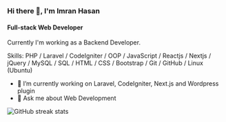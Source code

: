 <!--
### Hi there 👋



**Imran-Hsn/Imran-Hsn** is a ✨ _special_ ✨ repository because its `README.md` (this file) appears on your GitHub profile.

Here are some ideas to get you started:

- 🔭 I’m currently working on Laravel
- 🌱 I’m currently learning New technologies
- 👯 I’m looking to collaborate on GitHub

- 🤔 I’m looking for help with ... 
- 💬 Ask me about ...
- 📫 How to reach me: ...
- 😄 Pronouns: ...
- ⚡ Fun fact: ...


-->

### Hi there 👋, I'm Imran Hasan
#### Full-stack Web Developer

Currently I'm working as a Backend Developer. 




Skills: PHP / Laravel / CodeIgniter / OOP / JavaScript / Reactjs / Nextjs / jQuery / MySQL / SQL / HTML / CSS / Bootstrap / Git / GitHub / Linux (Ubuntu)

- 🔭 I’m currently working on Laravel, CodeIgniter, Next.js and Wordpress plugin
- 💬 Ask me about Web Development


![GitHub streak stats](https://github-readme-streak-stats.herokuapp.com/?user=Imran-Hsn)  


























